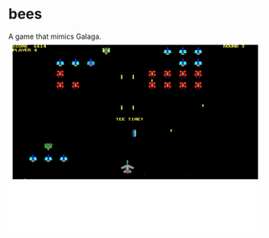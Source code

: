 # bees
A game that mimics Galaga.
![screenshot.png](https://github.com/d8231657/bees/blob/master/screenshot.png)
